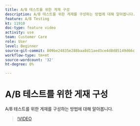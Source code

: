 ```yaml
---
title: A/B 테스트를 위한 게재 구성
description: A/B 테스트를 위한 게재를 구성하는 방법에 대해 알아봅니다.
feature: A/B Testing
kt: 11910
doc-type: feature video
activity: use
team: Customer Care
role: User
level: Beginner
source-git-commit: 809be24835e288baa8d11aed3ce4d8d85149d66c
workflow-type: tm+mt
source-wordcount: '32'
ht-degree: 0%

---
```



# A/B 테스트를 위한 게재 구성

A/B 테스트를 위한 게재를 구성하는 방법에 대해 알아봅니다.

>[!VIDEO](https://video.tv.adobe.com/v/3415929?quality=12)
